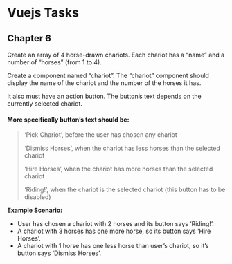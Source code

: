 # Vuejs Tasks

## Chapter 6

Create an array of 4 horse-drawn chariots. Each chariot has a “name” and a number of “horses” (from 1 to 4). 

Create a component named “chariot”. The “chariot” component should display the name of the chariot and the number of the horses it has. 

It also must have an action button. The button’s text depends on the currently selected chariot.

#### More specifically button’s text should be:
>  ‘Pick Chariot’, before the user has chosen any chariot
>
>  ‘Dismiss Horses’, when the chariot has less horses than the selected chariot
>
>  ‘Hire Horses’, when the chariot has more horses than the selected chariot
>
>  ‘Riding!’, when the chariot is the selected chariot (this button has to be disabled)

**Example Scenario:**

- User has chosen a chariot with 2 horses and its button says ‘Riding!’. 
- A chariot with 3 horses has one more horse, so its button says ‘Hire Horses’. 
- A chariot with 1 horse has one less horse than user’s chariot, so it’s button says ‘Dismiss Horses’.